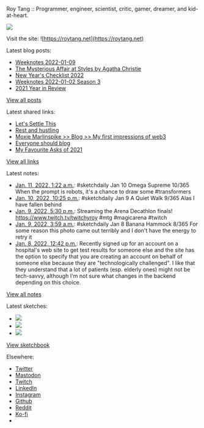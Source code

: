 Roy Tang :: Programmer, engineer, scientist, critic, gamer, dreamer, and kid-at-heart.

![](https://roytang.net/static/img/profile.jpg)

Visit the site: ![https://roytang.net](https://roytang.net)

Latest blog posts:

- [Weeknotes 2022-01-09](https://roytang.net/2022/01/weeknotes-01-09/)
- [The Mysterious Affair at Styles by Agatha Christie](https://roytang.net/2022/01/mysterious-affair-styles/)
- [New Year&#x27;s Checklist 2022](https://roytang.net/2022/01/new-years-checklist/)
- [Weeknotes 2022-01-02 Season 3](https://roytang.net/2022/01/weeknotes-01-02/)
- [2021 Year in Review](https://roytang.net/2022/01/2021-year-in-review/)

[View all posts](https://roytang.net/blog)

Latest shared links:

- [Let&#x27;s Settle This](https://roytang.net/2022/01/lets-settle-this/)
- [Rest and hustling](https://roytang.net/2022/01/rest-and-hustling/)
- [Moxie Marlinspike &gt;&gt; Blog &gt;&gt; My first impressions of web3](https://roytang.net/2022/01/5d848894f505b56281e8b5e6c89562d2/)
- [Everyone should blog](https://roytang.net/2022/01/everyone-should-blog/)
- [My Favourite Asks of 2021](https://roytang.net/2022/01/my-favourite-asks-of-2021/)

[View all links](https://roytang.net/links)

Latest notes:

- [Jan. 11, 2022, 1:22 a.m.](https://roytang.net/2022/01/41e6e5f53e35e60576f6a6cb600aa78a/): #sketchdaily Jan 10 Omega Supreme 10/365 When the prompt is robots, it&#x27;s a chance to draw some #transformers
- [Jan. 10, 2022, 10:25 p.m.](https://roytang.net/2022/01/ef41bf8426ccb9a9d597a429480d1efc/): #sketchdaily Jan 9 A Quiet Walk 9/365 Alas I have fallen behind
- [Jan. 9, 2022, 5:30 p.m.](https://roytang.net/2022/01/1480109803477348352/): Streaming the Arena Decathlon finals! https://www.twitch.tv/twitchyroy #mtg #magicarena #twitch
- [Jan. 9, 2022, 3:59 a.m.](https://roytang.net/2022/01/c92b723b2cc8996add941018855ce365/): #sketchdaily Jan 8 Banana Hammock 8/365 For some reason this photo came out terribly and I don&#x27;t have the energy to retry it
- [Jan. 8, 2022, 12:42 p.m.](https://roytang.net/2022/01/1a45f1af76682a39ffec7ce8e032d200/): Recently signed up for an account on a hospital&#x27;s web site to get test results for someone else and the site has the option to specify that you are creating an account on behalf of someone else because they are &quot;technologically challenged&quot;. I like that they understand that a lot of patients (esp. elderly ones) might not be tech-savvy, although I&#x27;m not sure what changes in the backend depending on this choice.

[View all notes](https://roytang.net/notes)

Latest sketches:


- ![](https://roytang.net/media/cache/91/7e/917e1b938bde623f745d04ce4e0f7197.jpg)
- ![](https://roytang.net/media/cache/7e/20/7e207d1857a306721362b0d7b463ef12.jpg)
- ![](https://roytang.net/media/cache/e1/d1/e1d1053728e03321a11296b0a4ec318c.jpg)

[View sketchbook](https://roytang.net/albums/sketchbook)


Elsewhere:

- [Twitter](https://twitter.com/roytang)
- [Mastodon](https://mastodon.technology/@roytang)
- [Twitch](https://twitch.tv/twitchyroy)
- [LinkedIn](https://www.linkedin.com/in/roytang)
- [Instagram](https://instagram.com/roytang0400)
- [Github](https://github.com/roytang)
- [Reddit](https://reddit.com/u/hungryroy)
- [Ko-fi](https://ko-fi.com/roytang)
- [](mailto:hello@roytang.net)